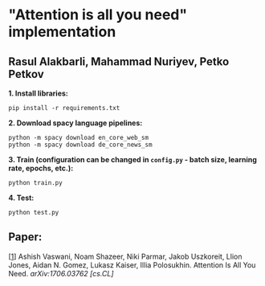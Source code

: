# "Attention is all you need" implementation

## Rasul Alakbarli, Mahammad Nuriyev, Petko Petkov


**1. Install libraries:**

```
pip install -r requirements.txt
```

**2. Download spacy language pipelines:**

```
python -m spacy download en_core_web_sm
python -m spacy download de_core_news_sm
```

**3. Train (configuration can be changed in `config.py` - batch size, learning rate, epochs, etc.):**

```
python train.py
```

**4. Test:**
   
```
python test.py
```



## Paper:

[[1](https://arxiv.org/abs/1706.03762)] 
Ashish Vaswani, Noam Shazeer, Niki Parmar, Jakob Uszkoreit, Llion Jones, Aidan N. Gomez, Lukasz Kaiser, Illia Polosukhin.
Attention Is All You Need. 
_arXiv:1706.03762 [cs.CL]_

